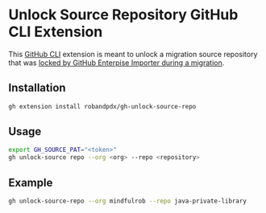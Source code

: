 # Unlock Source Repository GitHub CLI Extension

This [GitHub CLI](https://cli.github.com/) extension is meant to unlock a migration source repository that was [locked by GitHub Enterpise Importer during a migration](https://docs.github.com/en/migrations/overview/about-locked-repositories#repositories-locked-by-github-enterprise-importer). 
## Installation
```bash
gh extension install robandpdx/gh-unlock-source-repo
```

## Usage
```bash
export GH_SOURCE_PAT="<token>"
gh unlock-source repo --org <org> --repo <repository>
```

## Example
```bash
gh unlock-source-repo --org mindfulrob --repo java-private-library
```

